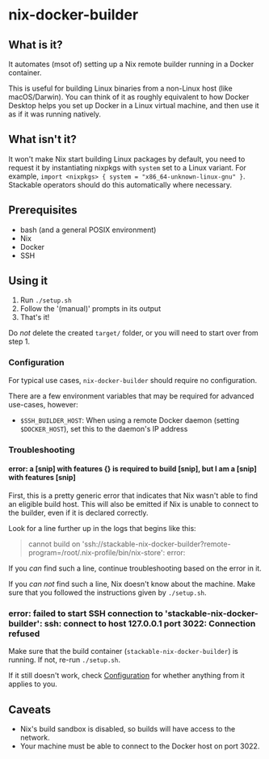 # nix-docker-builder

## What is it?

It automates (msot of) setting up a Nix remote builder running in a Docker container.

This is useful for building Linux binaries from a non-Linux host (like macOS/Darwin). You can think of it as roughly equivalent to how Docker Desktop helps you set up Docker in a Linux virtual machine, and then use it as if it was running natively.

## What isn't it?

It won't make Nix start building Linux packages by default, you need to request it by instantiating nixpkgs with `system` set to a Linux variant. For example, `import <nixpkgs> { system = "x86_64-unknown-linux-gnu" }`. Stackable operators should do this automatically where necessary.

## Prerequisites

- bash (and a general POSIX environment)
- Nix
- Docker
- SSH

## Using it

1. Run `./setup.sh`
2. Follow the '(manual)' prompts in its output
3. That's it!

Do *not* delete the created `target/` folder, or you will need to start over from step 1.

### Configuration

For typical use cases, `nix-docker-builder` should require no configuration.

There are a few environment variables that may be required for advanced use-cases, however:

- `$SSH_BUILDER_HOST`: When using a remote Docker daemon (setting `$DOCKER_HOST`), set this to the daemon's IP address

### Troubleshooting

#### error: a [snip] with features {} is required to build [snip], but I am a [snip] with features [snip]

First, this is a pretty generic error that indicates that Nix wasn't able to find an eligible build host.
This will also be emitted if Nix is unable to connect to the builder, even if it is declared correctly.

Look for a line further up in the logs that begins like this:

> cannot build on 'ssh://stackable-nix-docker-builder?remote-program=/root/.nix-profile/bin/nix-store': error:

If you *can* find such a line, continue troubleshooting based on the error in it.

If you *can not* find such a line, Nix doesn't know about the machine. Make sure that you followed the instructions given by `./setup.sh`.

### error: failed to start SSH connection to 'stackable-nix-docker-builder': ssh: connect to host 127.0.0.1 port 3022: Connection refused

Make sure that the build container (`stackable-nix-docker-builder`) is running. If not, re-run `./setup.sh`.

If it still doesn't work, check [Configuration](#configuration) for whether anything from it applies to you.

## Caveats

- Nix's build sandbox is disabled, so builds will have access to the network.
- Your machine must be able to connect to the Docker host on port 3022.
